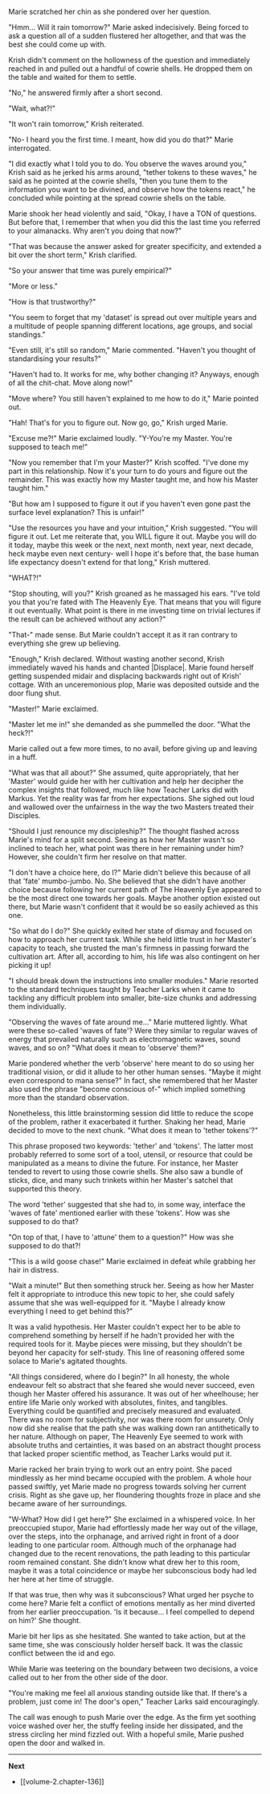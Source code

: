 
Marie scratched her chin as she pondered over her question.

"Hmm... Will it rain tomorrow?" Marie asked indecisively. Being forced to ask a question all of a sudden flustered her altogether, and that was the best she could come up with.

Krish didn't comment on the hollowness of the question and immediately reached in and pulled out a handful of cowrie shells. He dropped them on the table and waited for them to settle.

"No," he answered firmly after a short second.

"Wait, what?!"

"It won't rain tomorrow," Krish reiterated.

"No- I heard you the first time. I meant, how did you do that?" Marie interrogated.

"I did exactly what I told you to do. You observe the waves around you," Krish said as he jerked his arms around, "tether tokens to these waves," he said as he pointed at the cowrie shells, "then you tune them to the information you want to be divined, and observe how the tokens react," he concluded while pointing at the spread cowrie shells on the table.

Marie shook her head violently and said, "Okay, I have a TON of questions. But before that, I remember that when you did this the last time you referred to your almanacks. Why aren't you doing that now?"

"That was because the answer asked for greater specificity, and extended a bit over the short term," Krish clarified.

"So your answer that time was purely empirical?"

"More or less."

"How is that trustworthy?"

"You seem to forget that my 'dataset' is spread out over multiple years and a multitude of people spanning different locations, age groups, and social standings."

"Even still, it's still so random," Marie commented. "Haven't you thought of standardising your results?"

"Haven't had to. It works for me, why bother changing it? Anyways, enough of all the chit-chat. Move along now!"

"Move where? You still haven't explained to me how to do it," Marie pointed out.

"Hah! That's for you to figure out. Now go, go," Krish urged Marie.

"Excuse me?!" Marie exclaimed loudly. "Y-You're my Master. You're supposed to teach me!"

"Now you remember that I'm your Master?" Krish scoffed. "I've done my part in this relationship. Now it's your turn to do yours and figure out the remainder. This was exactly how my Master taught me, and how his Master taught him."

"But how am I supposed to figure it out if you haven't even gone past the surface level explanation? This is unfair!"

"Use the resources you have and your intuition," Krish suggested. "You will figure it out. Let me reiterate that, you WILL figure it out. Maybe you will do it today, maybe this week or the next, next month, next year, next decade, heck maybe even next century- well I hope it's before that, the base human life expectancy doesn't extend for that long," Krish muttered.

"WHAT?!"

"Stop shouting, will you?" Krish groaned as he massaged his ears. "I've told you that you're fated with The Heavenly Eye. That means that you will figure it out eventually. What point is there in me investing time on trivial lectures if the result can be achieved without any action?"

"That-" made sense. But Marie couldn't accept it as it ran contrary to everything she grew up believing.

"Enough," Krish declared. Without wasting another second, Krish immediately waved his hands and chanted |Displace|. Marie found herself getting suspended midair and displacing backwards right out of Krish' cottage. With an unceremonious plop, Marie was deposited outside and the door flung shut.

"Master!" Marie exclaimed.

"Master let me in!" she demanded as she pummelled the door. "What the heck?!"

Marie called out a few more times, to no avail, before giving up and leaving in a huff.

"What was that all about?" She assumed, quite appropriately, that her 'Master' would guide her with her cultivation and help her decipher the complex insights that followed, much like how Teacher Larks did with Markus. Yet the reality was far from her expectations. She sighed out loud and wallowed over the unfairness in the way the two Masters treated their Disciples.

"Should I just renounce my discipleship?" The thought flashed across Marie's mind for a split second. Seeing as how her Master wasn't so inclined to teach her, what point was there in her remaining under him? However, she couldn't firm her resolve on that matter.

"I don't have a choice here, do I?" Marie didn't believe this because of all that 'fate' mumbo-jumbo. No. She believed that she didn't have another choice because following her current path of The Heavenly Eye appeared to be the most direct one towards her goals. Maybe another option existed out there, but Marie wasn't confident that it would be so easily achieved as this one.

"So what do I do?" She quickly exited her state of dismay and focused on how to approach her current task. While she held little trust in her Master's capacity to teach, she trusted the man's firmness in passing forward the cultivation art. After all, according to him, his life was also contingent on her picking it up!

"I should break down the instructions into smaller modules." Marie resorted to the standard techniques taught by Teacher Larks when it came to tackling any difficult problem into smaller, bite-size chunks and addressing them individually.

"Observing the waves of fate around me..." Marie muttered lightly. What were these so-called 'waves of fate'? Were they similar to regular waves of energy that prevailed naturally such as electromagnetic waves, sound waves, and so on? "What does it mean to 'observe' them?"

Marie pondered whether the verb 'observe' here meant to do so using her traditional vision, or did it allude to her other human senses. "Maybe it might even correspond to mana sense?" In fact, she remembered that her Master also used the phrase "become conscious of-" which implied something more than the standard observation.

Nonetheless, this little brainstorming session did little to reduce the scope of the problem, rather it exacerbated it further. Shaking her head, Marie decided to move to the next chunk. "What does it mean to 'tether tokens'?"

This phrase proposed two keywords: 'tether' and 'tokens'. The latter most probably referred to some sort of a tool, utensil, or resource that could be manipulated as a means to divine the future. For instance, her Master tended to revert to using those cowrie shells. She also saw a bundle of sticks, dice, and many such trinkets within her Master's satchel that supported this theory.

The word 'tether' suggested that she had to, in some way, interface the 'waves of fate' mentioned earlier with these 'tokens'. How was she supposed to do that? 

"On top of that, I have to 'attune' them to a question?" How was she supposed to do that?!

"This is a wild goose chase!" Marie exclaimed in defeat while grabbing her hair in distress.

"Wait a minute!" But then something struck her. Seeing as how her Master felt it appropriate to introduce this new topic to her, she could safely assume that she was well-equipped for it. "Maybe I already know everything I need to get behind this?"

It was a valid hypothesis. Her Master couldn't expect her to be able to comprehend something by herself if he hadn't provided her with the required tools for it. Maybe pieces were missing, but they shouldn't be beyond her capacity for self-study. This line of reasoning offered some solace to Marie's agitated thoughts.

"All things considered, where do I begin?" In all honesty, the whole endeavour felt so abstract that she feared she would never succeed, even though her Master offered his assurance. It was out of her wheelhouse; her entire life Marie only worked with absolutes, finites, and tangibles. Everything could be quantified and precisely measured and evaluated. There was no room for subjectivity, nor was there room for unsurety. Only now did she realise that the path she was walking down ran antithetically to her nature. Although on paper, The Heavenly Eye seemed to work with absolute truths and certainties, it was based on an abstract thought process that lacked proper scientific method, as Teacher Larks would put it.

Marie racked her brain trying to work out an entry point. She paced mindlessly as her mind became occupied with the problem. A whole hour passed swiftly, yet Marie made no progress towards solving her current crisis. Right as she gave up, her floundering thoughts froze in place and she became aware of her surroundings.

"W-What? How did I get here?" She exclaimed in a whispered voice. In her preoccupied stupor, Marie had effortlessly made her way out of the village, over the steps, into the orphanage, and arrived right in front of a door leading to one particular room. Although much of the orphanage had changed due to the recent renovations, the path leading to this particular room remained constant. She didn't know what drew her to this room, maybe it was a total coincidence or maybe her subconscious body had led her here at her time of struggle.

If that was true, then why was it subconscious? What urged her psyche to come here? Marie felt a conflict of emotions mentally as her mind diverted from her earlier preoccupation. 'Is it because... I feel compelled to depend on him?' She thought.

Marie bit her lips as she hesitated. She wanted to take action, but at the same time, she was consciously holder herself back. It was the classic conflict between the id and ego.

While Marie was teetering on the boundary between two decisions, a voice called out to her from the other side of the door.

"You're making me feel all anxious standing outside like that. If there's a problem, just come in! The door's open," Teacher Larks said encouragingly.

The call was enough to push Marie over the edge. As the firm yet soothing voice washed over her, the stuffy feeling inside her dissipated, and the stress circling her mind fizzled out. With a hopeful smile, Marie pushed open the door and walked in.

____

**Next**
* [[volume-2.chapter-136]]